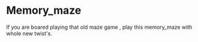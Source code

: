# Memory_maze
If you are boared playing that old maze game , play this memory_maze with whole new twist's.
